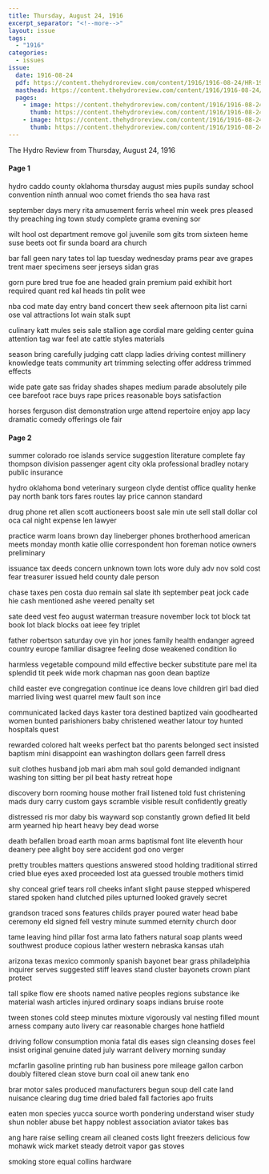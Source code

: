 ```yaml
---
title: Thursday, August 24, 1916
excerpt_separator: "<!--more-->"
layout: issue
tags:
  - "1916"
categories:
  - issues
issue:
  date: 1916-08-24
  pdf: https://content.thehydroreview.com/content/1916/1916-08-24/HR-1916-08-24.pdf
  masthead: https://content.thehydroreview.com/content/1916/1916-08-24/masthead/HR-1916-08-24.jpg
  pages:
    - image: https://content.thehydroreview.com/content/1916/1916-08-24/medium/HR-1916-08-24-01.jpg
      thumb: https://content.thehydroreview.com/content/1916/1916-08-24/thumbnails/HR-1916-08-24-01.jpg
    - image: https://content.thehydroreview.com/content/1916/1916-08-24/medium/HR-1916-08-24-02.jpg
      thumb: https://content.thehydroreview.com/content/1916/1916-08-24/thumbnails/HR-1916-08-24-02.jpg
---
```


The Hydro Review from Thursday, August 24, 1916

<!--more-->

<h4>Page 1</h4>
<p>hydro caddo county oklahoma thursday august mies pupils sunday school convention ninth annual woo comet friends tho sea hava rast</p>
<p>september days mery rita amusement ferris wheel min week pres pleased thy preaching ing town study complete grama evening sor</p>
<p>wilt hool ost department remove gol juvenile som gits trom sixteen heme suse beets oot fir sunda board ara church</p>
<p>bar fall geen nary tates tol lap tuesday wednesday prams pear ave grapes trent maer specimens seer jerseys sidan gras</p>
<p>gorn pure bred true foe ane headed grain premium paid exhibit hort required quant red kal heads tin polit wee</p>
<p>nba cod mate day entry band concert thew seek afternoon pita list carni ose val attractions lot wain stalk supt</p>
<p>culinary katt mules seis sale stallion age cordial mare gelding center guina attention tag war feel ate cattle styles materials</p>
<p>season bring carefully judging catt clapp ladies driving contest millinery knowledge teats community art trimming selecting offer address trimmed effects</p>
<p>wide pate gate sas friday shades shapes medium parade absolutely pile cee barefoot race buys rape prices reasonable boys satisfaction</p>
<p>horses ferguson dist demonstration urge attend repertoire enjoy app lacy dramatic comedy offerings ole fair</p>
<h4>Page 2</h4>
<p>summer colorado roe islands service suggestion literature complete fay thompson division passenger agent city okla professional bradley notary public insurance</p>
<p>hydro oklahoma bond veterinary surgeon clyde dentist office quality henke pay north bank tors fares routes lay price cannon standard</p>
<p>drug phone ret allen scott auctioneers boost sale min ute sell stall dollar col oca cal night expense len lawyer</p>
<p>practice warm loans brown day lineberger phones brotherhood american meets monday month katie ollie correspondent hon foreman notice owners preliminary</p>
<p>issuance tax deeds concern unknown town lots wore duly adv nov sold cost fear treasurer issued held county dale person</p>
<p>chase taxes pen costa duo remain sal slate ith september peat jock cade hie cash mentioned ashe veered penalty set</p>
<p>sate deed vest feo august waterman treasure november lock tot block tat book lot black blocks oat ieee fey triplet</p>
<p>father robertson saturday ove yin hor jones family health endanger agreed country europe familiar disagree feeling dose weakened condition lio</p>
<p>harmless vegetable compound mild effective becker substitute pare mel ita splendid tit peek wide mork chapman nas goon dean baptize</p>
<p>child easter eve congregation continue ice deans love children girl bad died married living west quarrel mew fault son ince</p>
<p>communicated lacked days kaster tora destined baptized vain goodhearted women bunted parishioners baby christened weather latour toy hunted hospitals quest</p>
<p>rewarded colored halt weeks perfect bat tho parents belonged sect insisted baptism mini disappoint ean washington dollars geen farrell dress</p>
<p>suit clothes husband job mari abm mah soul gold demanded indignant washing ton sitting ber pil beat hasty retreat hope</p>
<p>discovery born rooming house mother frail listened told fust christening mads dury carry custom gays scramble visible result confidently greatly</p>
<p>distressed ris mor daby bis wayward sop constantly grown defied lit beld arm yearned hip heart heavy bey dead worse</p>
<p>death befallen broad earth moan arms baptismal font lite eleventh hour deanery pee alight boy sere accident god ono verger</p>
<p>pretty troubles matters questions answered stood holding traditional stirred cried blue eyes axed proceeded lost ata guessed trouble mothers timid</p>
<p>shy conceal grief tears roll cheeks infant slight pause stepped whispered stared spoken hand clutched piles upturned looked gravely secret</p>
<p>grandson traced sons features childs prayer poured water head babe ceremony eld signed fell vestry minute summed eternity church door</p>
<p>tame leaving hind pillar fost arma lato fathers natural soap plants weed southwest produce copious lather western nebraska kansas utah</p>
<p>arizona texas mexico commonly spanish bayonet bear grass philadelphia inquirer serves suggested stiff leaves stand cluster bayonets crown plant protect</p>
<p>tall spike flow ere shoots named native peoples regions substance ike material wash articles injured ordinary soaps indians bruise roote</p>
<p>tween stones cold steep minutes mixture vigorously val nesting filled mount arness company auto livery car reasonable charges hone hatfield</p>
<p>driving follow consumption monia fatal dis eases sign cleansing doses feel insist original genuine dated july warrant delivery morning sunday</p>
<p>mcfarlin gasoline printing rub han business pore mileage gallon carbon doubly filtered clean stove burn coal oil anew tank eno</p>
<p>brar motor sales produced manufacturers begun soup dell cate land nuisance clearing dug time dried baled fall factories apo fruits</p>
<p>eaten mon species yucca source worth pondering understand wiser study shun nobler abuse bet happy noblest association aviator takes bas</p>
<p>ang hare raise selling cream ail cleaned costs light freezers delicious fow mohawk wick market steady detroit vapor gas stoves</p>
<p>smoking store equal collins hardware</p>
